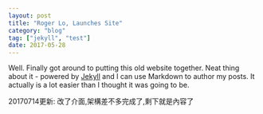 ```yaml
---
layout: post
title: "Roger Lo, Launches Site"
category: "blog"
tag: ["jekyll", "test"]
date: 2017-05-28
---
```


Well. Finally got around to putting this old website together. Neat thing about it - powered by [Jekyll](http://jekyllrb.com) and I can use Markdown to author my posts. It actually is a lot easier than I thought it was going to be.

20170714更新:
改了介面,架構差不多完成了,剩下就是內容了
